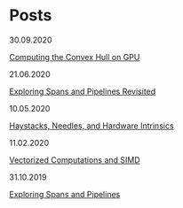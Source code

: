 # Posts

30.09.2020

[Computing the Convex Hull on GPU](https://timiskhakov.github.io/posts/сomputing-the-convex-hull-on-gpu)

21.06.2020

[Exploring Spans and Pipelines Revisited](https://timiskhakov.github.io/posts/exploring-spans-and-pipelines-revisited)

10.05.2020

[Haystacks, Needles, and Hardware Intrinsics](https://timiskhakov.github.io/posts/haystacks-needles-and-hardware-intrinsics)

11.02.2020

[Vectorized Computations and SIMD](https://timiskhakov.github.io/posts/vectorized-computations-and-simd)

31.10.2019

[Exploring Spans and Pipelines](https://timiskhakov.github.io/posts/exploring-spans-and-pipelines)
